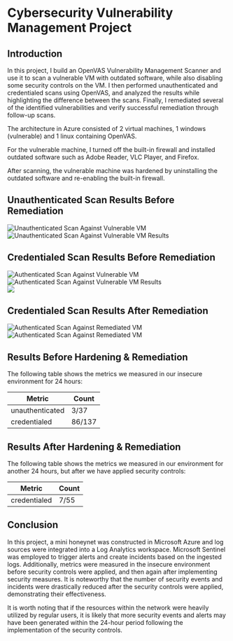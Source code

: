 # Cybersecurity Vulnerability Management Project

## Introduction

In this project, I build an OpenVAS Vulnerability Management Scanner and use it to scan a vulnerable VM with outdated software, while also disabling some security controls on the VM. I then performed unauthenticated and credentialed scans using OpenVAS, and analyzed the results while highlighting the difference between the scans. Finally, I remediated several of the identified vulnerabilities and verify successful remediation through follow-up scans.

<!--
Set up a secure Azure network with an OpenVAS Vulnerability Management Scanner VM.
Developed a vulnerable Windows 10 VM, featuring outdated software and disabled security controls.
Performed unauthenticated and credentialed vulnerability scans using OpenVAS.
Analyzed scan results, highlighting the difference between unauthenticated and credentialed scans.
Remediated identified vulnerabilities, verified successful remediation through subsequent scans.
Created a list of remediable vulnerabilities to simulate realistic vulnerability remediation scenarios.
-->

The architecture in Azure consisted of 2 virtual machines, 1 windows (vulnerable) and 1 linux containing OpenVAS.

For the vulnerable machine, I turned off the built-in firewall and installed outdated software such as Adobe Reader, VLC Player, and Firefox.

After scanning, the vulnerable machine was hardened by uninstalling the outdated software and re-enabling the built-in firewall.

## Unauthenticated Scan Results Before Remediation
![Unauthenticated Scan Against Vulnerable VM](https://github.com/kyiez/openVAS-Vuln/assets/90296943/01f2fbb1-f708-4e95-a9f5-54cd15a17af5">)<br>
![Unauthenticated Scan Against Vulnerable VM Results](https://github.com/kyiez/openVAS-Vuln/assets/90296943/22bbb845-62dd-41e3-b00e-5db861122301">)<br>


## Credentialed Scan Results Before Remediation
![Authenticated Scan Against Vulnerable VM](https://github.com/kyiez/openVAS-Vuln/assets/90296943/a1b860f6-8319-4522-9c0f-1f8a39699002">)<br>
![Authenticated Scan Against Vulnerable VM Results](https://github.com/kyiez/openVAS-Vuln/assets/90296943/5a9a93a1-8245-4011-8ffe-da3e06408b6c">)<br>
![](https://github.com/kyiez/openVAS-Vuln/assets/90296943/d0008c5e-4b2d-4ffb-88d5-e72ff6f65b6b">)<br>



## Credentialed Scan Results After Remediation
![Authenticated Scan Against Remediated VM](https://github.com/kyiez/openVAS-Vuln/assets/90296943/fbb4236b-49a2-498d-b6aa-dc68e40414eb">)<br>
![Authenticated Scan Against Remediated VM](https://github.com/kyiez/openVAS-Vuln/assets/90296943/8ca62c1c-c7ec-4233-b99b-8e4e55f0bd5e">">)<br>

<!--
As shown in the images, the unauthenticated scan gathers 3 of 34 items vs. the credentialed scan resulting in 86 of 137 items.

In the credentialed scan after remediation results in 7 of 55 items on the report.

-->



## Results Before Hardening & Remediation

The following table shows the metrics we measured in our insecure environment for 24 hours:

| Metric                                                         | Count
| ------------------------                                       | -----
| unauthenticated                                                | 3/37
| credentialed                                                   | 86/137


<!--## Attack Maps After Hardening / Security Controls

```All map queries actually returned no results due to no instances of malicious activity for the 24 hour period after hardening.```
-->
## Results After Hardening & Remediation

The following table shows the metrics we measured in our environment for another 24 hours, but after we have applied security controls:

| Metric                                                         | Count 
| ------------------------                                       | -----
| credentialed                                                   | 7/55

## Conclusion

In this project, a mini honeynet was constructed in Microsoft Azure and log sources were integrated into a Log Analytics workspace. Microsoft Sentinel was employed to trigger alerts and create incidents based on the ingested logs. Additionally, metrics were measured in the insecure environment before security controls were applied, and then again after implementing security measures. It is noteworthy that the number of security events and incidents were drastically reduced after the security controls were applied, demonstrating their effectiveness.

It is worth noting that if the resources within the network were heavily utilized by regular users, it is likely that more security events and alerts may have been generated within the 24-hour period following the implementation of the security controls.
